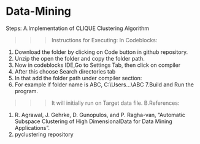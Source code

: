 # Data-Mining
Steps:
A.Implementation of CLIQUE Clustering Algorithm
>>>Instructions for Executing:
>>>In Codeblocks:
1. Download the folder by clicking on Code button in github repository.
2. Unzip the open the folder and copy the folder path.
3. Now in codeblocks IDE,Go to Settings Tab, then click on compiler
4. After this choose Search directories tab 
5. In that add the folder path under compiler section:
6. For example if folder name is ABC,
      C:\Users\...\ABC
7.Build and Run the program.
>>>It will initially run on Target data file.
B.References:
1. R.  Agrawal,  J.  Gehrke,  D.  Gunopulos,  and  P.  Ragha-van, “Automatic Subspace Clustering of High DimensionalData for Data Mining Applications”.
2. pyclustering repository
